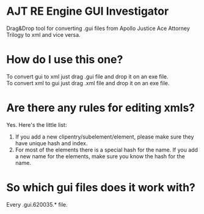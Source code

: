 # AJT RE Engine GUI Investigator
Drag&Drop tool for converting .gui files from Apollo Justice Ace Attorney Trilogy to xml and vice versa.
# How do I use this one?
To convert gui to xml just drag .gui file and drop it on an exe file.<br>
To convert xml to gui just drag .xml file and drop it on an exe file.<br>
# Are there any rules for editing xmls?
Yes. Here's the little list:<br>
1. If you add a new clipentry/subelement/element, please make sure they have unique hash and index.
2. For most of the elements there is a special hash for the name. If you add a new name for the elements, make sure you know the hash for the name.
# So which gui files does it work with?
Every .gui.620035.* file.
